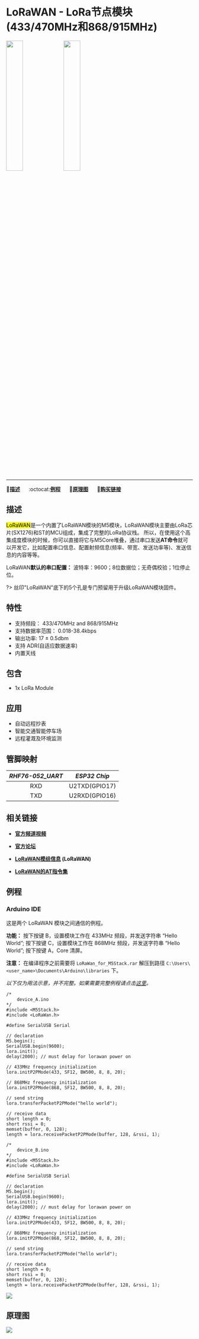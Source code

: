 # LoRaWAN - LoRa节点模块(433/470MHz和868/915MHz)

<img src="assets/img/product_pics/module/module_lorawan_01.png" width="30%" height="30%"> <img src="assets/img/product_pics/module/module_lorawan_02.png" width="30%" height="30%">

***

:memo:**[描述](#描述)**&nbsp;&nbsp;&nbsp;&nbsp;&nbsp;&nbsp;:octocat:**[例程](#例程)**&nbsp;&nbsp;&nbsp;&nbsp;&nbsp;&nbsp;:electric_plug:**[原理图](#原理图)**&nbsp;&nbsp;&nbsp;&nbsp;&nbsp;&nbsp;🛒**[购买链接](https://item.taobao.com/item.htm?spm=a1z10.5-c.w4002-1172588093.61.6c2275f4nUJEfh&id=580998112819)**

## 描述

<mark>LoRaWAN</mark>是一个内置了LoRaWAN模块的M5模块，LoRaWAN模块主要由LoRa芯片(SX1276)和ST的MCU组成，集成了完整的LoRa协议栈。 所以，在使用这个高集成度模块的时候，你可以直接将它与M5Core堆叠，通过串口发送**AT命令**就可以开发它，比如配置串口信息、配置射频信息(频率、带宽、发送功率等)、发送信息的内容等等。

LoRaWAN**默认的串口配置：**
波特率：9600；8位数据位；无奇偶校验；1位停止位。

?> 丝印"LoRaWAN"底下的5个孔是专门预留用于升级LoRaWAN模块固件。

## 特性

-  支持频段： 433/470MHz and 868/915MHz
-  支持数据率范围： 0.018-38.4kbps
-  输出功率: 17 ± 0.5dbm
-  支持 ADR(自适应数据速率)
-  内置天线

## 包含

-  1x LoRa Module

## 应用

-  自动远程抄表
-  智能交通智能停车场
-  远程灌溉及环境监测

## 管脚映射

| *RHF76-052_UART* | *ESP32 Chip* |
| :----------: |:------------: |
| RXD       | U2TXD(GPIO17)    |
| TXD      | U2RXD(GPIO16)     |

## 相关链接

- **[官方频道视频](https://i.youku.com/i/UNjE1ODA2MzE0OA==?spm=a2hzp.8253869.0.0)**

- **[官方论坛](http://forum.m5stack.com/)**

- **[LoRaWAN模组信息](http://wiki.ai-thinker.com/sx127x-052) (LoRaWAN)**

- **[LoRaWAN的AT指令集](http://wiki.ai-thinker.com/_media/rhf-ps01509_lorawan_class_ac_at_command_specification_-_v4.4.pdf)**

## 例程

### Arduino IDE

这是两个 LoRaWAN 模块之间通信的例程。

**功能：** 按下按键 B，设置模块工作在 433MHz 频段，并发送字符串 “Hello World”; 按下按键 C，设置模块工作在 868MHz 频段，并发送字符串 “Hello World”; 按下按键 A，Core 清屏。

**注意：** 在编译程序之前需要将 `LoRaWan_for_M5Stack.rar` 解压到路径 `C:\Users\<user_name>\Documents\Arduino\libraries` 下。

*以下仅为用法示意，并不完整。如果需要完整例程请点击[这里](https://github.com/m5stack/M5-ProductExampleCodes/tree/master/Module/LORAWAN/Arduino)。*

```arduino
/*
    device_A.ino
*/
#include <M5Stack.h>
#include <LoRaWan.h>

#define SerialUSB Serial

// declaration
M5.begin();
SerialUSB.begin(9600);
lora.init();
delay(2000); // must delay for lorawan power on

// 433MHz frequency initialization
lora.initP2PMode(433, SF12, BW500, 8, 8, 20);

// 868MHz frequency initialization
lora.initP2PMode(868, SF12, BW500, 8, 8, 20);

// send string
lora.transferPacketP2PMode("hello world");

// receive data
short length = 0;
short rssi = 0;
memset(buffer, 0, 128);
length = lora.receivePacketP2PMode(buffer, 128, &rssi, 1);
```

```arduino
/*
    device_B.ino
*/
#include <M5Stack.h>
#include <LoRaWan.h>

#define SerialUSB Serial

// declaration
M5.begin();
SerialUSB.begin(9600);
lora.init();
delay(2000); // must delay for lorawan power on

// 433MHz frequency initialization
lora.initP2PMode(433, SF12, BW500, 8, 8, 20);

// 868MHz frequency initialization
lora.initP2PMode(868, SF12, BW500, 8, 8, 20);

// send string
lora.transferPacketP2PMode("hello world");

// receive data
short length = 0;
short rssi = 0;
memset(buffer, 0, 128);
length = lora.receivePacketP2PMode(buffer, 128, &rssi, 1);
```

<img src="assets/img/product_pics/module/module_example/LORAWAN/example_module_lorawan_01.png">

## 原理图

<img src="assets/img/product_pics/module/lorawan_sch.png">